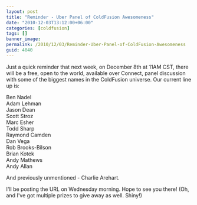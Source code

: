 ```yaml
---
layout: post
title: "Reminder - Uber Panel of ColdFusion Awesomeness"
date: "2010-12-03T13:12:00+06:00"
categories: [coldfusion]
tags: []
banner_image: 
permalink: /2010/12/03/Reminder-Uber-Panel-of-ColdFusion-Awesomeness
guid: 4040
---
```


Just a quick reminder that next week, on December 8th at 11AM CST, there will be a free, open to the world, available over Connect, panel discussion with some of the biggest names in the ColdFusion universe. Our current line up is:

Ben Nadel<br/>
Adam Lehman<br/>
Jason Dean<br/>
Scott Stroz<br/>
Marc Esher<br/>
Todd Sharp<br/>
Raymond Camden<br/>
Dan Vega<br/>
Rob Brooks-Bilson<br/>
Brian Kotek<br/>
Andy Mathews<br/>
Andy Allan<br/>

And previously unmentioned - Charlie Arehart.

I'll be posting the URL on Wednesday morning. Hope to see you there! (Oh, and I've got multiple prizes to give away as well. Shiny!)